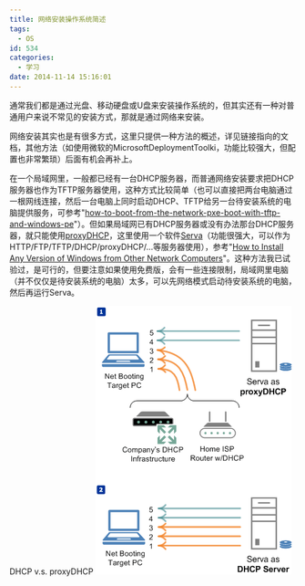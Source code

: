 ```yaml
---
title: 网络安装操作系统简述
tags:
  - OS
id: 534
categories:
  - 学习
date: 2014-11-14 15:16:01
---
```


通常我们都是通过光盘、移动硬盘或U盘来安装操作系统的，但其实还有一种对普通用户来说不常见的安装方式，那就是通过网络来安装。<!--more-->

网络安装其实也是有很多方式，这里只提供一种方法的概述，详见链接指向的文档，其他方法（如使用微软的MicrosoftDeploymentToolki，功能比较强大，但配置也非常繁琐）后面有机会再补上。

在一个局域网里，一般都已经有一台DHCP服务器，而普通网络安装要求把DHCP服务器也作为TFTP服务器使用，这种方式比较简单（也可以直接把两台电脑通过一根网线连接，然后一台电脑上同时启动DHCP、TFTP给另一台待安装系统的电脑提供服务，可参考"[how-to-boot-from-the-network-pxe-boot-with-tftp-and-windows-pe](http://blog.ryantadams.com/2008/02/01/how-to-boot-from-the-network-pxe-boot-with-tftp-and-windows-pe/)"）。但如果局域网已有DHCP服务器或没有办法那台DHCP服务器，就只能使用[proxyDHCP](http://en.wikipedia.org/wiki/Preboot_Execution_Environment)，这里使用一个软件[Serva](http://www.vercot.com/~serva/default.html)（功能很强大，可以作为HTTP/FTP/TFTP/DHCP/proxyDHCP/...等服务器使用），参考"[How to Install Any Version of Windows from Other Network Computers](http://www.7tutorials.com/how-install-any-version-windows-other-network-computers)"。这种方法我已试验过，是可行的，但要注意如果使用免费版，会有一些连接限制，局域网里电脑（并不仅仅是待安装系统的电脑）太多，可以先网络模式启动待安装系统的电脑，然后再运行Serva。

DHCP v.s. proxyDHCP
[![Windows1_DHCP_m](/resources/2014/11/Windows1_DHCP_m.png)](/resources/2014/11/Windows1_DHCP_m.png "http://www.vercot.com/~serva/an/WindowsPXE1.html")